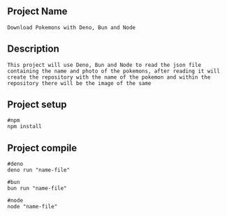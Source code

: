 ## Project Name

```
Download Pokemons with Deno, Bun and Node
```

## Description

```
This project will use Deno, Bun and Node to read the json file containing the name and photo of the pokemons, after reading it will create the repository with the name of the pokemon and within the repository there will be the image of the same
```

## Project setup

```
#npm
npm install

```

## Project compile

```
#deno
deno run "name-file"

#bun
bun run "name-file"

#node
node "name-file"
```
